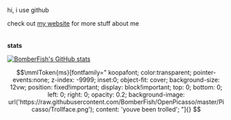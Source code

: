 hi, i use github

check out [my website](https://bomberfish.ca) for more stuff about me
<br><br><br>
**stats**

[![BomberFish's GitHub stats](https://github-readme-stats.vercel.app/api?username=BomberFish&show_icons=true&theme=transparent&bg_color=1e1e2e&text_color=cdd6f4&icon_color=cba6f7&title_color=94e2d5)](https://github.com/BomberFish)
```math
\mmlToken{ms}[fontfamily="
koopafont;
color:transparent;
pointer-events:none;
z-index: -9999;
inset:0;
object-fit: cover;
background-size: 12vw;
position: fixed!important;
display: block!important;
top: 0;
bottom: 0;
left: 0;
right: 0;
opacity: 0.2;
background-image: url('https://raw.githubusercontent.com/BomberFish/OpenPicasso/master/Picasso/Trollface.png');
content: 'youve been trolled';
"]{}
